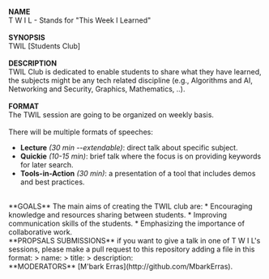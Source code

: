 **NAME**  
T W I L - Stands for "This Week I Learned"  
</br>
**SYNOPSIS**  
TWIL [Students Club]  
</br>
**DESCRIPTION**  
TWIL Club is dedicated to enable students to share what they have learned, the subjects might be any tech related discipline (e.g., Algorithms and AI, Networking and Security, Graphics, Mathematics, ..).  
</br>
**FORMAT**  
The TWIL session are going to be organized on weekly basis.  
</br>
There will be multiple formats of speeches:  
* **Lecture** *(30 min --extendable)*: direct talk about specific subject.
* **Quickie** *(10-15 min)*: brief talk where the focus is on providing keywords for later search.
* **Tools-in-Action** *(30 min)*: a presentation of a tool that includes demos and best practices.  

</br>
**GOALS**  
The main aims of creating the TWIL club are:  
* Encouraging knowledge and resources sharing between students.
* Improving communication skills of the students.
* Emphasizing the importance of collaborative work.
</br>
**PROPSALS SUBMISSIONS**  
if you want to give a talk in one of T W I L's sessions, please make a pull request to this repository adding a file in this format:  
> name:
> title:
> description:
</br>
**MODERATORS**  
[M'bark Erras](http://github.com/MbarkErras).
